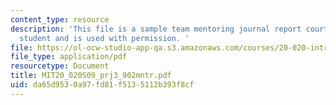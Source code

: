 ```yaml
---
content_type: resource
description: 'This file is a sample team mentoring journal report courtesy of an anonymous
  student and is used with permission. '
file: https://ol-ocw-studio-app-qa.s3.amazonaws.com/courses/20-020-introduction-to-biological-engineering-design-spring-2009/da65d9530a97fd81f5135112b393f8cf_MIT20_020S09_prj3_902mntr.pdf
file_type: application/pdf
resourcetype: Document
title: MIT20_020S09_prj3_902mntr.pdf
uid: da65d953-0a97-fd81-f513-5112b393f8cf
---
```

